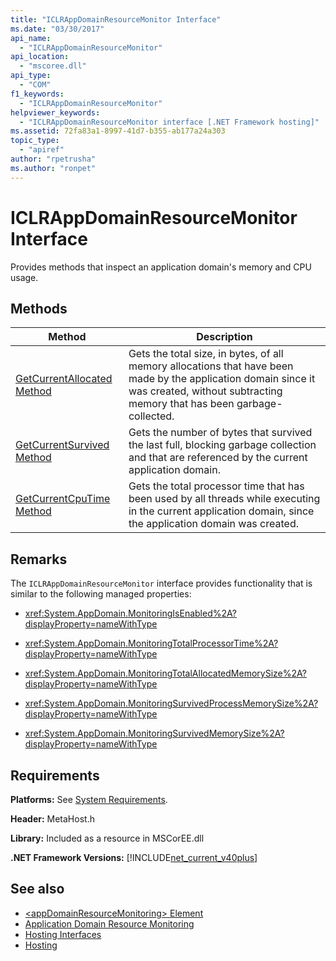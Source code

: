 ```yaml
---
title: "ICLRAppDomainResourceMonitor Interface"
ms.date: "03/30/2017"
api_name: 
  - "ICLRAppDomainResourceMonitor"
api_location: 
  - "mscoree.dll"
api_type: 
  - "COM"
f1_keywords: 
  - "ICLRAppDomainResourceMonitor"
helpviewer_keywords: 
  - "ICLRAppDomainResourceMonitor interface [.NET Framework hosting]"
ms.assetid: 72fa83a1-8997-41d7-b355-ab177a24a303
topic_type: 
  - "apiref"
author: "rpetrusha"
ms.author: "ronpet"
---
```

# ICLRAppDomainResourceMonitor Interface
Provides methods that inspect an application domain's memory and CPU usage.  
  
## Methods  
  
|Method|Description|  
|------------|-----------------|  
|[GetCurrentAllocated Method](../../../../docs/framework/unmanaged-api/hosting/iclrappdomainresourcemonitor-getcurrentallocated-method.md)|Gets the total size, in bytes, of all memory allocations that have been made by the application domain since it was created, without subtracting memory that has been garbage-collected.|  
|[GetCurrentSurvived Method](../../../../docs/framework/unmanaged-api/hosting/iclrappdomainresourcemonitor-getcurrentsurvived-method.md)|Gets the number of bytes that survived the last full, blocking garbage collection and that are referenced by the current application domain.|  
|[GetCurrentCpuTime Method](../../../../docs/framework/unmanaged-api/hosting/iclrappdomainresourcemonitor-getcurrentcputime-method.md)|Gets the total processor time that has been used by all threads while executing in the current application domain, since the application domain was created.|  
  
## Remarks  
 The `ICLRAppDomainResourceMonitor` interface provides functionality that is similar to the following managed properties:  
  
-   <xref:System.AppDomain.MonitoringIsEnabled%2A?displayProperty=nameWithType>  
  
-   <xref:System.AppDomain.MonitoringTotalProcessorTime%2A?displayProperty=nameWithType>  
  
-   <xref:System.AppDomain.MonitoringTotalAllocatedMemorySize%2A?displayProperty=nameWithType>  
  
-   <xref:System.AppDomain.MonitoringSurvivedProcessMemorySize%2A?displayProperty=nameWithType>  
  
-   <xref:System.AppDomain.MonitoringSurvivedMemorySize%2A?displayProperty=nameWithType>  
  
## Requirements  
 **Platforms:** See [System Requirements](../../../../docs/framework/get-started/system-requirements.md).  
  
 **Header:** MetaHost.h  
  
 **Library:** Included as a resource in MSCorEE.dll  
  
 **.NET Framework Versions:** [!INCLUDE[net_current_v40plus](../../../../includes/net-current-v40plus-md.md)]  
  
## See also
- [\<appDomainResourceMonitoring> Element](../../../../docs/framework/configure-apps/file-schema/runtime/appdomainresourcemonitoring-element.md)
- [Application Domain Resource Monitoring](../../../../docs/standard/garbage-collection/app-domain-resource-monitoring.md)
- [Hosting Interfaces](../../../../docs/framework/unmanaged-api/hosting/hosting-interfaces.md)
- [Hosting](../../../../docs/framework/unmanaged-api/hosting/index.md)
